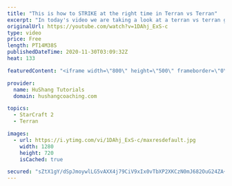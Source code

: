 ```yaml
---
title: "This is how to STRIKE at the right time in Terran vs Terran"
excerpt: "In today's video we are taking a look at a terran vs terran game I played that showcases some patience and how I like to calculate when it's the correct time to attack!  Coaching -------------------------------------------------------------------------- Website: https://www.hushangcoaching.com  Interested"
originalUrl: https://youtube.com/watch?v=1DAhj_ExS-c
type: video
price: Free
length: PT14M38S
publishedDateTime: 2020-11-30T03:09:32Z
heat: 133

featuredContent: "<iframe width=\"800\" height=\"500\" frameborder=\"0\" src=\"https://www.youtube.com/embed/1DAhj_ExS-c\" allow=\"accelerometer; autoplay; encrypted-media; gyroscope; picture-in-picture\" allowfullscreen></iframe>"

provider:
  name: HuShang Tutorials
  domain: hushangcoaching.com

topics:
  - StarCraft 2
  - Terran

images:
  - url: https://i.ytimg.com/vi/1DAhj_ExS-c/maxresdefault.jpg
    width: 1280
    height: 720
    isCached: true

secured: "sZtX1gY/dSpJmoywlLG5vAXX4j79CiV9xIx0vTbXP2XKCzN0mJ682OuG24ZA+yzE73pHW9kwknS8rC5sowSXb3yE/yH5CTJ3ETkHLzWfmAhu8uU6gzP0sViyfuhueQw1KZCc6FzIVwCz46iG4O3vZ3bYDEK4droDfrhlH51XRENAzT0e1hKDlYZHzLlbEbiy8C/luGfGVbPyWrOeNqGYv/i1mY7OmbJK8PRxUH1wQ0t7QWQkIvP9ECnEKlAvVJ03QRJxlp4F2pIVM899HcaRP9BNYaQFi2VZkBSyGo+Db6rLX40p454VQolKiBpE5awoKDtbH1GRDPXCD7OcsMOoBCbHrxEkZ4bEm1Nq72J5CGxZytPNotxF+CxFtRv3NXCPgQu04WylaokIzEC4zDFoto7EVq6TgTfDxEC7a2VpmJw=;m+rVCC5ceF/vOSbTKeQVLw=="
---
```


